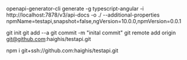 openapi-generator-cli generate -g typescript-angular -i http://localhost:7878/v3/api-docs -o ./  --additional-properties npmName=testapi,snapshot=false,ngVersion=10.0.0,npmVersion=0.0.1

git init 
git add --a
git commit -m "inital commit"
git remote add origin git@github.com:haighis/testapi.git

npm i git+ssh://github.com:haighis/testapi.git